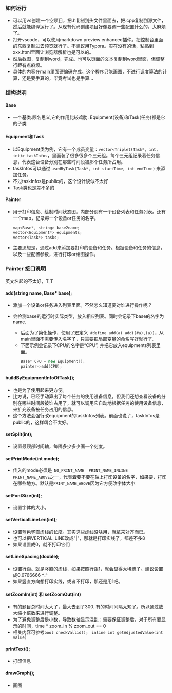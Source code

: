 ### 如何运行

- 可以用vs创建一个空项目，把.h复制到头文件里面去，把.cpp复制到源文件，然后就能编译运行了。从现有代码创建项目好像要调一些配置什么的，太麻烦了。
- 打开vscode，可以使用markdown preview enhanced插件。把控制台里面的东西复制过去预览就行了。不建议用Typora。实在没有的话，粘贴到xxx.html里面让浏览器解析也是可以的。
- 然后截图，复制到word，完成。也可以页面的文本复制到word里面，但调整行距有点麻烦。
- 具体的内容在main里面硬编码完成。这个程序只能画图，不进行调度算法的计算，还是要手算的，毕竟考试也是手算...

### 结构说明

#### Base

  - 一个基类.顾名思义,它的作用比较鸡肋. Equipment(设备)和Task(任务)都是它的子类

#### Equipment和Task

  - 以Equipment类为例，它有一个成员变量：```vector<Triplet(Task*, int, int)> taskInfos```，里面装了很多很多个三元组。每个三元组记录着任务信息，代表这台设备分别在那些时间段被那个任务所占用。
  - taskInfos可以通过 ```usedByTask(Task*, int startTime, int endTime)``` 来添加任务。
  - 不过taskInfos是public的，这个设计貌似不太好
  - Task类也是差不多的

#### Painter

  - 用于打印信息、绘制时间状态图。内部分别有一个设备列表和任务列表。还有一个map，记录每一个设备or任务的名字。

    ```cpp
    map<Base*, string> base2name;
    vector<Equipment*> equipments;
    vector<Task*> tasks;
    ```

  - 主要思想是，通过add来添加要打印的设备和任务。根据设备和任务的信息，以及一些配置参数，进行打印or绘图操作。

### Painter 接口说明

英文名起的不太好，T_T

#### add(string name, Base* base);

  - 添加一个设备or任务进入列表里面。不然怎么知道要对谁进行操作呢？
  
- 会检测base的运行时实际类型，放入相应列表。同时会记录下base的名字为name.
  - 后面为了简化操作，使用了宏定义``` #define add(a) add((#a),(a))```，从main里面不需要传入名字了，只需要把局部变量的命名写好就行了.
  - 下面示例会记录下CPU的名字是“CPU”, 并把它放入equipments列表里面。
    ```cpp
    Base* CPU = new Equipment();
    painter->add(CPU);
    ```

#### buildByEquipmentInfoOfTask();

- 也是为了使用起来更方便。
- 比方说，已经手动算出了每个任务的使用设备信息，但我们还想查看设备的分别在哪些时间段被谁占用了，就可以调用它自动地根据任务的使用设备信息，来扩充设备被任务占用的信息。
- 这个方法会强行改equipment的taskInfos列表。前面也说了，taskInfos是public的，这样耦合不太好。

#### setSplit(int);

- 设置最顶部时间轴，每隔多少多少画一个刻度。

#### setPrintMode(int mode);

- 传入的mode必须是``` NO_PRINT_NAME  PRINT_NAME_INLINE  PRINT_NAME_ABOVE```之一，代表着要不要在轴上打印设备的名字，如果要，打印在哪些地方。默认是```PRINT_NAME_ABOVE```因为它方便改字体大小

#### setFontSize(int);

- 设置字体的大小。

#### setVerticalLineLen(int);

- 设置蓝色竖直虚线的长度。其实这些虚线没啥用，就拿来对齐而已。
- 也可以把VERTICAL_LINE改成"|"，那就是打印实线了，都差不多8
- 如果设置成0，就不打印它们
#### setLineSpacing(double);

- 设置行距。就是竖直的虚线，如果按照行距1，就会显得太稀疏了。建议设置成0.6766666  ^_^
- 如果竖直方向想打印实线，或者不打印，那还是用1吧。

#### setZoomIn(int) 和 setZoomOut(int)

- 有的题目总时间太大了，最大去到了300.  有的时间间隔太短了。所以通过放大缩小倍数来进行调整。
- 为了避免调整后是小数，导致数轴显示混乱：需要保证调整后，对于所有要显示的时间，time * zoom_in  % zoom_out == 0
- 相关内容可参考```bool checkVallid();``` ``` inline int getAdjustedValue(int value)```

#### printText();

- 打印信息

#### drawGraph();

- 画图